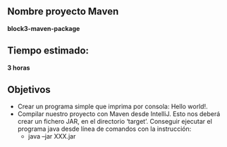 ## Nombre proyecto Maven
**block3-maven-package**

## Tiempo estimado:
**3 horas**

## Objetivos
- Crear un programa simple que imprima por consola: Hello world!.
- Compilar nuestro proyecto con Maven desde IntelliJ. Esto nos deberá crear un fichero JAR, en el directorio ‘target’. Conseguir ejecutar el programa java desde línea de comandos con la instrucción:
  - java –jar XXX.jar 
